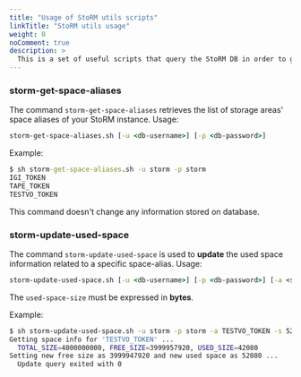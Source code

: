 ```yaml
---
title: "Usage of StoRM utils scripts"
linkTitle: "StoRM utils usage"
weight: 0
noComment: true
description: >
  This is a set of useful scripts that query the StoRM DB in order to get/update storage areas-related informations.
---
```


### storm-get-space-aliases

The command `storm-get-space-aliases` retrieves the list of storage areas' space aliases of your StoRM instance.
Usage:

```bat
storm-get-space-aliases.sh [-u <db-username>] [-p <db-password>]
```

Example:

```bat
$ sh storm-get-space-aliases.sh -u storm -p storm
IGI_TOKEN
TAPE_TOKEN
TESTVO_TOKEN
```

This command doesn't change any information stored on database.

### storm-update-used-space

The command `storm-update-used-space` is used to **update** the used space information related to a specific space-alias.
Usage:

```bat
storm-update-used-space.sh [-u <db-username>] [-p <db-password>] [-a <spacetoken-alias>] [-s <used-space-size>]
```

The `used-space-size` must be expressed in **bytes**.

Example:

```bash
$ sh storm-update-used-space.sh -u storm -p storm -a TESTVO_TOKEN -s 52080
Getting space info for 'TESTVO_TOKEN' ...
  TOTAL_SIZE=4000000000, FREE_SIZE=3999957920, USED_SIZE=42080
Setting new free size as 3999947920 and new used space as 52080 ...
  Update query exited with 0
```